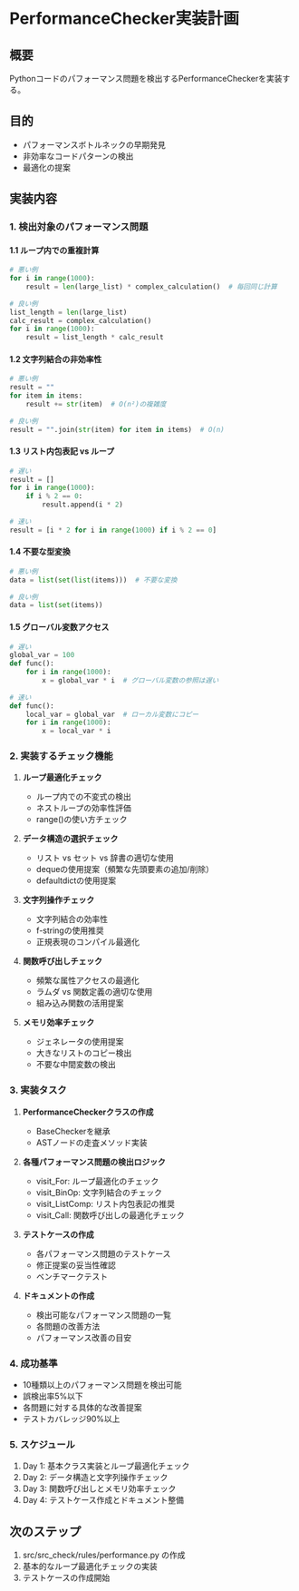 # PerformanceChecker実装計画

## 概要
Pythonコードのパフォーマンス問題を検出するPerformanceCheckerを実装する。

## 目的
- パフォーマンスボトルネックの早期発見
- 非効率なコードパターンの検出
- 最適化の提案

## 実装内容

### 1. 検出対象のパフォーマンス問題

#### 1.1 ループ内での重複計算
```python
# 悪い例
for i in range(1000):
    result = len(large_list) * complex_calculation()  # 毎回同じ計算
    
# 良い例
list_length = len(large_list)
calc_result = complex_calculation()
for i in range(1000):
    result = list_length * calc_result
```

#### 1.2 文字列結合の非効率性
```python
# 悪い例
result = ""
for item in items:
    result += str(item)  # O(n²)の複雑度
    
# 良い例
result = "".join(str(item) for item in items)  # O(n)
```

#### 1.3 リスト内包表記 vs ループ
```python
# 遅い
result = []
for i in range(1000):
    if i % 2 == 0:
        result.append(i * 2)
        
# 速い
result = [i * 2 for i in range(1000) if i % 2 == 0]
```

#### 1.4 不要な型変換
```python
# 悪い例
data = list(set(list(items)))  # 不要な変換
    
# 良い例
data = list(set(items))
```

#### 1.5 グローバル変数アクセス
```python
# 遅い
global_var = 100
def func():
    for i in range(1000):
        x = global_var * i  # グローバル変数の参照は遅い
        
# 速い
def func():
    local_var = global_var  # ローカル変数にコピー
    for i in range(1000):
        x = local_var * i
```

### 2. 実装するチェック機能

1. **ループ最適化チェック**
   - ループ内での不変式の検出
   - ネストループの効率性評価
   - range()の使い方チェック

2. **データ構造の選択チェック**
   - リスト vs セット vs 辞書の適切な使用
   - dequeの使用提案（頻繁な先頭要素の追加/削除）
   - defaultdictの使用提案

3. **文字列操作チェック**
   - 文字列結合の効率性
   - f-stringの使用推奨
   - 正規表現のコンパイル最適化

4. **関数呼び出しチェック**
   - 頻繁な属性アクセスの最適化
   - ラムダ vs 関数定義の適切な使用
   - 組み込み関数の活用提案

5. **メモリ効率チェック**
   - ジェネレータの使用提案
   - 大きなリストのコピー検出
   - 不要な中間変数の検出

### 3. 実装タスク

1. **PerformanceCheckerクラスの作成**
   - BaseCheckerを継承
   - ASTノードの走査メソッド実装

2. **各種パフォーマンス問題の検出ロジック**
   - visit_For: ループ最適化のチェック
   - visit_BinOp: 文字列結合のチェック
   - visit_ListComp: リスト内包表記の推奨
   - visit_Call: 関数呼び出しの最適化チェック

3. **テストケースの作成**
   - 各パフォーマンス問題のテストケース
   - 修正提案の妥当性確認
   - ベンチマークテスト

4. **ドキュメントの作成**
   - 検出可能なパフォーマンス問題の一覧
   - 各問題の改善方法
   - パフォーマンス改善の目安

### 4. 成功基準

- 10種類以上のパフォーマンス問題を検出可能
- 誤検出率5%以下
- 各問題に対する具体的な改善提案
- テストカバレッジ90%以上

### 5. スケジュール

1. Day 1: 基本クラス実装とループ最適化チェック
2. Day 2: データ構造と文字列操作チェック
3. Day 3: 関数呼び出しとメモリ効率チェック
4. Day 4: テストケース作成とドキュメント整備

## 次のステップ
1. src/src_check/rules/performance.py の作成
2. 基本的なループ最適化チェックの実装
3. テストケースの作成開始